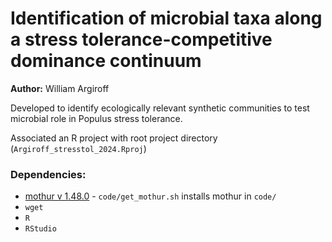 # Identification of microbial taxa along a stress tolerance-competitive dominance continuum  

**Author:** William Argiroff  

Developed to identify ecologically relevant synthetic communities to test microbial role in Populus stress tolerance.  

Associated an R project with root project directory (`Argiroff_stresstol_2024.Rproj`)  

### Dependencies:  
* [mothur v 1.48.0](https://github.com/mothur/mothur/releases/tag/v1.48.0) - `code/get_mothur.sh` installs mothur in `code/`  
* `wget`  
* `R`  
* `RStudio`  


